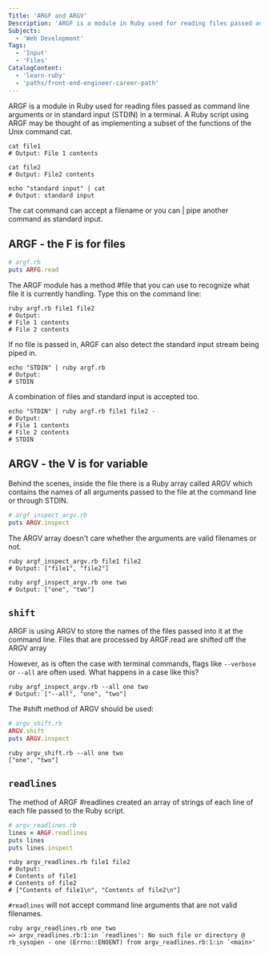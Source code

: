 ```yaml
---
Title: 'ARGF and ARGV'
Description: 'ARGF is a module in Ruby used for reading files passed as command line arguments or in standard input (STDIN) in a terminal. A Ruby script using ARGF may be thought of as implementing a subset of the functions of the Unix command cat.'
Subjects:
  - 'Web Development'
Tags:
  - 'Input'
  - 'Files'
CatalogContent:
  - 'learn-ruby'
  - 'paths/front-end-engineer-career-path'
---
```


ARGF is a module in Ruby used for reading files passed as command line arguments or in standard input (STDIN) in a terminal. A Ruby script using ARGF may be thought of as implementing a subset of the functions of the Unix command cat.

```shell
cat file1
# Output: File 1 contents

cat file2
# Output: File2 contents

echo "standard input" | cat
# Output: standard input
```

The cat command can accept a filename or you can | pipe another command as standard input.

## ARGF - the F is for files

```ruby
# argf.rb
puts ARFG.read
```

The ARGF module has a method #file that you can use to recognize what file it is currently handling. Type this on the command line:

```shell
ruby argf.rb file1 file2
# Output:
# File 1 contents
# File 2 contents
```

If no file is passed in, ARGF can also detect the standard input stream being piped in.

```shell
echo "STDIN" | ruby argf.rb
# Output:
# STDIN
```

A combination of files and standard input is accepted too.

```shell
echo "STDIN" | ruby argf.rb file1 file2 -
# Output:
# File 1 contents
# File 2 contents
# STDIN
```

## ARGV - the V is for variable

Behind the scenes, inside the file there is a Ruby array called ARGV which contains the names of all arguments passed to the file at the command line or through STDIN.

```ruby
# argf_inspect_argv.rb
puts ARGV.inspect
```

The ARGV array doesn't care whether the arguments are valid filenames or not.

```shell
ruby argf_inspect_argv.rb file1 file2
# Output: ["file1", "file2"]

ruby argf_inspect_argv.rb one two
# Output: ["one", "two"]
```

## `shift`

ARGF is using ARGV to store the names of the files passed into it at the command line.
Files that are processed by ARGF.read are shifted off the ARGV array

However, as is often the case with terminal commands, flags like `--verbose` or `--all` are often used.
What happens in a case like this?

```shell
ruby argf_inspect_argv.rb --all one two
# Output: ["--all", "one", "two"]
```

The #shift method of ARGV should be used:

```ruby
# argv_shift.rb
ARGV.shift
puts ARGV.inspect
```

```shell
ruby argv_shift.rb --all one two
["one", "two"]
```

## `readlines`

The method of ARGF #readlines created an array of strings of each line of each file passed to the Ruby script.

```ruby
# argv_readlines.rb
lines = ARGF.readlines
puts lines
puts lines.inspect
```

```shell
ruby argv_readlines.rb file1 file2
# Output:
# Contents of file1
# Contents of file2
# ["Contents of file1\n", "Contents of file2\n"]
```

`#readlines` will not accept command line arguments that are not valid filenames.

```shell
ruby argv_readlines.rb one two
=> argv_readlines.rb:1:in `readlines': No such file or directory @ rb_sysopen - one (Errno::ENOENT) from argv_readlines.rb:1:in `<main>'
```
